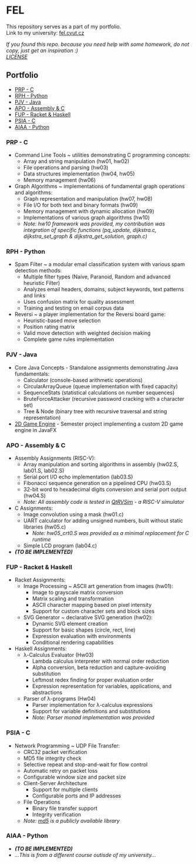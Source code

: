 <!-- omit from toc -->
# FEL

This repository serves as a part of my portfolio. \
Link to my university: [fel.cvut.cz](https://fel.cvut.cz)

_If you found this repo. because you need help with some homework, do not copy, just get an inspiration :) \
[LICENSE](LICENSE.md)_

<!-- omit from toc -->
## Portfolio
- [PRP - C](#prp---c)
- [RPH - Python](#rph---python)
- [PJV - Java](#pjv---java)
- [APO - Assembly \& C](#apo---assembly--c)
- [FUP - Racket \& Haskell](#fup---racket--haskell)
- [PSIA - C](#psia---c)
- [AIAA - Python](#aiaa---python)

### PRP - C
- Command Line Tools ~ utilities demonstrating C programming concepts:
  - Array and string manipulation (hw01, hw02)
  - File operations and parsing (hw03)
  - Data structures implementation (hw04, hw05)
  - Memory management (hw06)
- Graph Algorithms ~ implementations of fundamental graph operations and algorithms:
  - Graph representation and manipulation (hw07, hw08)
  - File I/O for both text and binary formats (hw09)
  - Memory management with dynamic allocation (hw09)
  - Implementations of various graph algorithms (hw10)
  - _Note: hw10 framework was provided, my contribution was integration of specific functions (pq_update, dijkstra.c, dijkstra_set_graph & dijkstra_get_solution, graph.c)_

### RPH - Python
- Spam Filter ~ a modular email classification system with various spam detection methods:
  - Multiple filter types (Naive, Paranoid, Random and advanced heuristic Filter)
  - Analyzes email headers, domains, subject keywords, text patterns and links
  - Uses confusion matrix for quality assessment
  - Training and testing on email corpus data
- Reversi ~ a player implementation for the Reversi board game:
  - Heuristic-based move selection
  - Position rating matrix
  - Valid move detection with weighted decision making
  - Complete game rules implementation

### PJV - Java
- Core Java Concepts - Standalone assignments demonstrating Java fundamentals:
  - Calculator (console-based arithmetic operations)
  - CircularArrayQueue (queue implementation with fixed capacity)
  - SequenceStats (statistical calculations on number sequences)
  - BruteForceAttacker (recursive password cracking with a character set)
  - Tree & Node (binary tree with recursive traversal and string representation)
- [2D Game Engine](https://github.com/Petr-Chalupa/JTileEngine) - Semester project implementing a custom 2D game engine in JavaFX

### APO - Assembly & C
- Assembly Assignments (RISC-V):
  - Array manipulation and sorting algorithms in assembly (hw02.S, lab01.S, lab02.S)
  - Serial port I/O echo implementation (lab03.S)
  - Fibonacci sequence generation on a pipelined CPU (hw03.S)
  - 32-bit word to hexadecimal digits conversion and serial port output (hw04.S)
  - _Note: All assembly code is tested in [QtRVSim](https://github.com/cvut/qtrvsim) - a RISC-V simulator_
- C Assignments:
  - Image convolution using a mask (hw01.c)
  - UART calculator for adding unsigned numbers, built without static libraries (hw05.c)
    - _Note: hw05_crt0.S was provided as a minimal replacement for C runtime_
  - Simple LCD program (lab04.c)
- _**(TO BE IMPLEMENTED)**_

### FUP - Racket & Haskell
- Racket Assignments:
  - Image Processing ~ ASCII art generation from images (hw01):
    - Image to grayscale matrix conversion
    - Matrix scaling and transformation
    - ASCII character mapping based on pixel intensity
    - Support for custom character sets and block sizes
  - SVG Generator ~ declarative SVG generation (hw02):
    - Dynamic SVG element creation
    - Support for basic shapes (circle, rect, line)
    - Expression evaluation with environments
    - Conditional rendering capabilities
- Haskell Assignments:
  - λ-Calculus Evaluator (Hw03)
    - Lambda calculus interpreter with normal order reduction
    - Alpha conversion, beta reduction and capture-avoiding substitution
    - Leftmost redex finding for proper evaluation order
    - Expression representation for variables, applications, and abstractions
  - Parser of λ-programs (Hw04)
    - Parser implementation for λ-calculus expressions
    - Support for variable definitions and substitutions
    - _Note: Parser monad implementation was provided_

### PSIA - C
- Network Programming ~ UDP File Transfer:
    - CRC32 packet verification
    - MD5 file integrity check
    - Selective repeat and stop-and-wait for flow control
    - Automatic retry on packet loss
    - Configurable window size and packet size
  - Client-Server Architecture
    - Support for multiple clients
    - Configurable ports and IP addresses
  - File Operations
    - Binary file transfer support
    - Integrity verification
  - _Note: [md5](https://github.com/Zunawe/md5-c) is a publicly available library_

### AIAA - Python
- _**(TO BE IMPLEMENTED)**_
- _...This is from a different course outisde of my university..._

